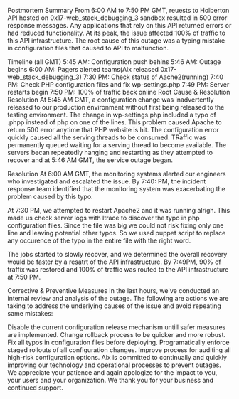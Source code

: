 Postmortem
Summary
From 6:00 AM to 7:50 PM GMT, reuests to Holberton API hosted on 0x17-web_stack_debugging_3 sandbox resulted in 500 error response messages. Any applications that rely on this API returned errors or had reduced functionality. At its peak, the issue affected 100% of traffic to this API infrastructure. The root cause of this outage was a typing mistake in configuration files that caused to API to malfunction.

Timeline (all GMT)
5:45 AM: Configuration push behins
5:46 AM: Outage begins
6:00 AM: Pagers alerted teams(Alx released 0x17-web_stack_debugging_3)
7:30 PM: Check status of Aache2(running)
7:40 PM: Check PHP configuration files and fix wp-settings.php
7:49 PM: Server restarts begin
7:50 PM: 100% of traffic back online
Root Cause & Resolution
Resolution
At 5:45 AM GMT, a configuration change was inadvertently released to our production environment without first being released to the testing environment. The change in wp-settings.php included a typo of .phpp instead of php on one of the lines. This problem caused Apache to return 500 error anytime that PHP website is hit. The configuration error quickly caused all the serving threads to be consumed. TRaffic was permanently queued waiting for a serving thread to become available. The servers becan repeatedly hanging and restarting as they attempted to recover and at 5:46 AM GMT, the service outage began.

Resolution
At 6:00 AM GMT, the monitoring systems alerted our engineers who investigated and escalated the issue. By 7:40: PM, the incident response team identified that the monitoring system was exacerbating the problem caused by this typo.

At 7:30 PM, we attempted to restart Apache2 and it was running alrigh. This made us check server logs with ltrace to discover the typo in php configuration files. Since the file was big we could not risk fixing only one line and leaving potential other typos. So we used puppet script to replace any occurence of the typo in the entire file with the right word.

The jobs started to slowly recover, and we determined the overall recovery would be faster by a resatrt of the API infrastructure. By 7:49PM, 90% of traffix was restored and 100% of traffic was routed to the API infrastructure at 7:50 PM.

Corrective & Preventive Measures
In the last hours, we've conducted an internal review and analysis of the outage. The following are actions we are taking to address the underlying causes of the issue and avoid repeating same mistakes:

Disable the current configuration release mechanism untill safer measures are implemented.
Change rollback process to be quicker and more robust.
Fix all typos in configuration files before deploying.
Programatically enforce staged rollouts of all configuration changes.
Improve process for auditing all high-risk configuration options.
Alx is committed to continually and quickly improving our technology and operational processes to prevent outages. We appreciate your patience and again apologize for the impact to you, your users and your organization. We thank you for your business and continued support.


